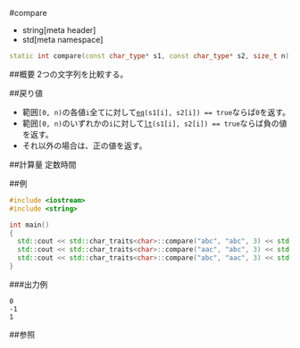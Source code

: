 #compare
* string[meta header]
* std[meta namespace]

```cpp
static int compare(const char_type* s1, const char_type* s2, size_t n);
```

##概要
2つの文字列を比較する。


##戻り値
- 範囲`[0, n)`の各値`i`全てに対して[`eq`](./eq.md)`(s1[i], s2[i]) == true`ならば`0`を返す。
- 範囲`[0, n)`のいずれかの`i`に対して[`lt`](./lt.md)`(s1[i], s2[i]) == true`ならば負の値を返す。
- それ以外の場合は、正の値を返す。


##計算量
定数時間


##例
```cpp
#include <iostream>
#include <string>

int main()
{
  std::cout << std::char_traits<char>::compare("abc", "abc", 3) << std::endl;
  std::cout << std::char_traits<char>::compare("aac", "abc", 3) << std::endl;
  std::cout << std::char_traits<char>::compare("abc", "aac", 3) << std::endl;
}
```

###出力例
```
0
-1
1
```

##参照


